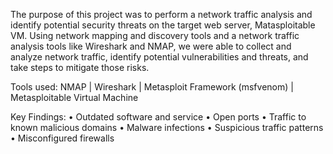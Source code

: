 The purpose of this project was to perform a network traffic analysis and identify potential security 
threats on the target web server, Matasploitable VM. Using network mapping and discovery tools and a 
network traffic analysis tools like Wireshark and NMAP, we were able to collect and analyze network 
traffic, identify potential vulnerabilities and threats, and take steps to mitigate those risks. 

Tools used: NMAP | Wireshark | Metasploit Framework (msfvenom) | Metasploitable Virtual Machine

Key Findings:
•	Outdated software and service
•	Open ports
•	Traffic to known malicious domains
•	Malware infections
•	Suspicious traffic patterns
•	Misconfigured firewalls
